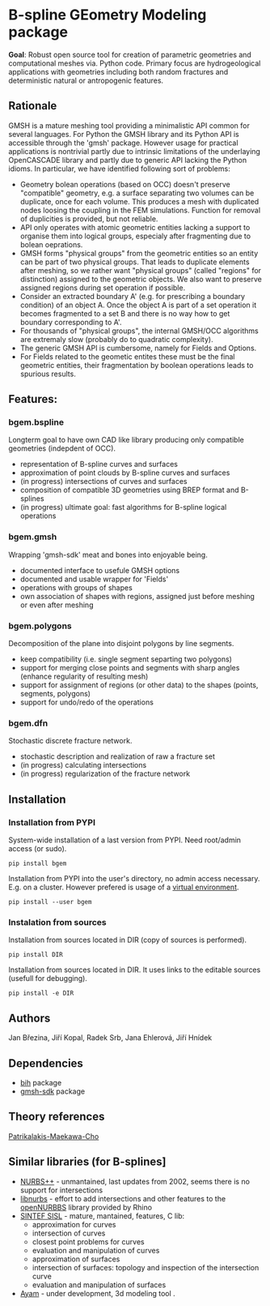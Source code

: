 
# B-spline GEometry Modeling package

<!---
#[![Build Status](https://travis-ci.org/GeoMop/Intersections.svg?branch=master)](https://travis-ci.org/GeoMop/Intersections)
#[![Code Health](https://landscape.io/github/GeoMop/Intersections/master/landscape.svg?style=flat)](https://landscape.io/github/GeoMop/Intersections/master)
#[![Code Climate](https://codeclimate.com/github/GeoMop/Intersections/badges/gpa.svg)](https://codeclimate.com/github/GeoMop/Intersections)
#[![Test Coverage](https://codeclimate.com/github/GeoMop/Intersections/badges/coverage.svg)](https://codeclimate.com/github/GeoMop/Intersections/coverage)
--->

**Goal**: Robust open source tool for creation of parametric geometries and computational meshes via. Python code. 
Primary focus are hydrogeological applications with geometries including both random fractures and deterministic natural or antropogenic features.

## Rationale
GMSH is a mature meshing tool providing a minimalistic API common for several languages. For Python the GMSH library and its Python API is accessible
through the 'gmsh' package. However usage for practical applications is nontrivial partly due to intrinsic limitations of the underlaying OpenCASCADE 
library and partly due to generic API lacking the Python idioms. In particular, we have identified following sort of problems:

- Geometry bolean operations (based on OCC) doesn't preserve "compatible" geometry, e.g. a surface separating two volumes can be duplicate, once for each volume. 
  This produces a mesh with duplicated nodes loosing the coupling in the FEM simulations. Function for removal of duplicities is provided, but not reliable.
- API only operates with atomic geometric entities lacking a support to organise them into logical groups, especialy after fragmenting due to bolean oeprations.
- GMSH forms "physical groups" from the geometric entities so an entity can be part of two physical groups. That leads to duplicate elements after meshing, 
  so we rather want "physical groups" (called "regions" for distinction) assigned to the geometric objects. We also want to preserve assigned regions during set operation if possible.
- Consider an extracted boundary A' (e.g. for prescribing a boundary condition) of an object A. Once the object A is part of a set operation it becomes fragmented to a set B and 
  there is no way how to get boundary corresponding to A'.
- For thousands of "physical groups", the internal GMSH/OCC algorithms are extremaly slow (probably do to quadratic complexity).
- The generic GMSH API is cumbersome, namely for Fields and Options.
- For Fields related to the geometic entites these must be the final geometric entities, their fragmentation by boolean operations 
  leads to spurious results. 


## Features:
### bgem.bspline
Longterm goal to have own CAD like library producing only compatible geometries (indepdent of OCC).
- representation of B-spline curves and surfaces
- approximation of point clouds by B-spline curves and surfaces
- (in progress) intersections of curves and surfaces
- composition of compatible 3D geometries using BREP format and B-splines
- (in progress) ultimate goal: fast algorithms for B-spline logical operations


### bgem.gmsh
Wrapping 'gmsh-sdk' meat and bones into enjoyable being.
- documented interface to usefule GMSH options
- documented and usable wrapper for 'Fields'
- operations with groups of shapes
- own association of shapes with regions, assigned just before meshing or even after meshing

### bgem.polygons
Decomposition of the plane into disjoint polygons by line segments. 
- keep compatibility (i.e. single segment separting two polygons)
- support for merging close points and segments with sharp angles (enhance regularity of resulting mesh)
- support for assignment of regions (or other data) to the shapes (points, segments, polygons)
- support for undo/redo of the operations

### bgem.dfn
Stochastic discrete fracture network.
- stochastic description and realization of raw a fracture set
- (in progress) calculating intersections
- (in progress) regularization of the fracture network


## Installation

### Installation from PYPI

System-wide installation of a last version from PYPI. Need root/admin access (or sudo). 

    pip install bgem

Installation from PYPI into the user's directory, no admin access necessary. E.g. on a cluster.
However prefered is usage of a [virtual environment](https://docs.python.org/3/tutorial/venv.html).

    pip install --user bgem

### Instalation from sources

Installation from sources located in DIR (copy of sources is performed). 

    pip install DIR

Installation from sources located in DIR. It uses links to the editable sources (usefull for debugging).

    pip install -e DIR


## Authors

Jan Březina, Jiří Kopal, Radek Srb, Jana Ehlerová, Jiří Hnídek
 
## Dependencies

* [bih](https://github.com/flow123d/bih) package
* [gmsh-sdk](https://pypi.org/project/gmsh-sdk/) package



## Theory references
[Patrikalakis-Maekawa-Cho](http://web.mit.edu/hyperbook/Patrikalakis-Maekawa-Cho/mathe.html)


## Similar libraries (for B-splines]

- [NURBS++](http://libnurbs.sourceforge.net/old/documentation.shtml) - unmantained, last updates from 2002, seems there is no support for intersections
- [libnurbs](https://sourceforge.net/projects/libnurbs/) - effort to add intersections and other features to the [openNURBBS](https://www.rhino3d.com/opennurbs)
  library provided by Rhino
- [SINTEF SISL](https://www.sintef.no/sisl) - mature, mantained, features, C lib:
    - approximation for curves
    - intersection of curves
    - closest point problems for curves
    - evaluation and manipulation of curves
    - approximation of surfaces
    - intersection of surfaces: topology and inspection of the intersection curve
    - evaluation and manipulation of surfaces
- [Ayam](http://ayam.sourceforge.net/) - under development, 3d modeling tool
   .

